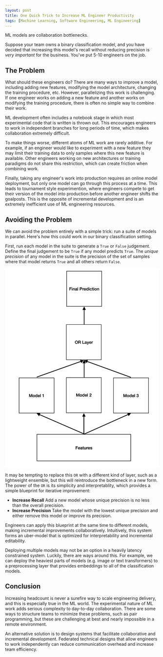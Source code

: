 ```yaml
---
layout: post
title: One Quick Trick to Increase ML Engineer Productivity
tags: [Machine Learning, Software Engineering, ML Engineering]
---
```

<script> 
  (function(i,s,o,g,r,a,m){i['GoogleAnalyticsObject']=r;i[r]=i[r]||function(){
  (i[r].q=i[r].q||[]).push(arguments)},i[r].l=1*new Date();a=s.createElement(o),
  m=s.getElementsByTagName(o)[0];a.async=1;a.src=g;m.parentNode.insertBefore(a,m)
  })(window,document,'script','https://www.google-analytics.com/analytics.js','ga');

  ga('create', 'UA-82391879-1', 'auto');
  ga('send', 'pageview');

</script>


<!-- 
IDEA: Wrong way to build a new featue - talking about pitfalls of adding a feature to a model as the main way to validate that feature

 -->


ML models are collaboration bottlenecks. 

Suppose your team owns a binary classification model, and you have decided that increasing this model's recall without reducing precision is *very important* for the business. You've put 5-10 engineers on the job. 


## The Problem

What should these engineers do? There are many ways to improve a model, including adding new features, modifying the model architecture, changing the training procedure, etc. However, parallelizing this work is challenging. If one engineer works on adding a new feature and another works on modifying the training procedure, there is often no simple way to combine their work.

ML development often includes a notebook stage in which most experimental code that is written is thrown out. This encourages engineers to work in independent branches for long periods of time, which makes collaboration extremely difficult. 

To make things worse, different atoms of ML work are rarely additive. For example, if an engineer would like to experiment with a new feature they may limit their training data to only samples where this new feature is available. Other engineers working on new architectures or training paradigms do not share this restriction, which can create friction when combining work.

Finally, taking any engineer's work into production requires an online model deployment, but only one model can go through this process at a time. This leads to tournament style experimention, where engineers compete to get their version of the model into production before another engineer shifts the goalposts. This is the opposite of incremental development and is an extremely inefficient use of ML engineering resources. 


## Avoiding the Problem


We can avoid the problem entirely with a simple trick: run a suite of models in parallel. Here's how this could work in our binary classification setting.

First, run each model in the suite to generate a `True` or `False` judgement. Define the final judgement to be `True` if any model predicts `True`. The *unique precision* of any model in the suite is the precision of the set of samples where that model returns `True` and all others return `False`.

![federated models](/img/federated_models.png)

It may be tempting to replace this `OR` with a different kind of layer, such as a lightweight ensemble, but this will reintroduce the bottleneck in a new form. The power of the `OR` is its simplicity and interpretablity, which provides a simple blueprint for iterative improvement:

- **Increase Recall** Add a new model whose unique precision is no less than the overall precision.
- **Increase Precision** Take the model with the lowest unique precision and either remove this model or improve its precision. 

Engineers can apply this blueprint at the same time to different models, making incremental improvements collaboratively. Intuitively, this system forms an uber-model that is optimized for interpretability and incremental editability.

Deploying multiple models may not be an option in a heavily latency constrained system. Luckily, there are ways around this. For example, we can deploy the heaviest parts of models (e.g. image or text transformers) to a preprocessing layer that provides embeddings to all of the classification models. 


## Conclusion

Increasing headcount is never a surefire way to scale engineering delivery, and this is especially true in the ML world. The experimental nature of ML work adds serious complexity to day-to-day collaboration. There are some ways to structure teams to minimize these problems, such as pair programming, but these are challenging at best and nearly impossible in a remote environment. 

An alternative solution is to design systems that facilitate collaborative and incremental development. Federated technical designs that allow engineers to work independently can reduce communication overhead and increase team efficiency. 


<!-- 

A major benefit of this approach is that it can work on any model in the suite, but no more than ~2 engineers work on any submodel at a time.



We can improve the precision of such a system by sharpening models with low a 




. Such deployments must be rolled out slowly and often require days of careful monitoring. T

But this kind of "tournament style" experimention means that only one engineer's work will make it to production, which 


Suppose you are an engineer working on a product where the core business value in 


You'v -->